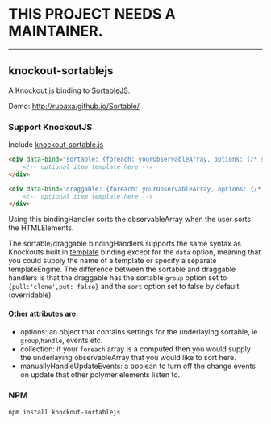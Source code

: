 # THIS PROJECT NEEDS A MAINTAINER.

---

knockout-sortablejs
-------------------
A Knockout.js binding to [SortableJS](https://github.com/RubaXa/Sortable/).

Demo: http://rubaxa.github.io/Sortable/

### Support KnockoutJS
Include [knockout-sortable.js](knockout-sortable.js)

```html
<div data-bind="sortable: {foreach: yourObservableArray, options: {/* sortable options here */}}">
	<!-- optional item template here -->
</div>

<div data-bind="draggable: {foreach: yourObservableArray, options: {/* sortable options here */}}">
	<!-- optional item template here -->
</div>
```

Using this bindingHandler sorts the observableArray when the user sorts the HTMLElements.

The sortable/draggable bindingHandlers supports the same syntax as Knockouts built in [template](http://knockoutjs.com/documentation/template-binding.html) binding except for the `data` option, meaning that you could supply the name of a template or specify a separate templateEngine. The difference between the sortable and draggable handlers is that the draggable has the sortable `group` option set to `{pull:'clone',put: false}` and the `sort` option set to false by default (overridable).

#### Other attributes are:
 * options: an object that contains settings for the underlaying sortable, ie `group`,`handle`, events etc.
 * collection: if your `foreach` array is a computed then you would supply the underlaying observableArray that you would like to sort here.
 * manuallyHandleUpdateEvents: a boolean to turn off the change events on update that other polymer elements listen to.


### NPM

 `npm install knockout-sortablejs`
